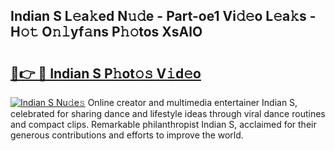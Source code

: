 ## Indian S L𝚎a𝚔ed N𝚞𝚍e - Part-oe1 Vi𝚍𝚎o L𝚎a𝚔s - H𝚘𝚝 O𝚗𝚕yf𝚊ns P𝚑𝚘tos XsAlO

# <h2><a href="http://kf3jcd.oniu.top/?m=Indian+S">🔗👉 🔴 Indian S P𝚑ot𝚘𝚜 V𝚒d𝚎o</a></h2>

[![Indian S Nu𝚍e𝚜](https://i.imgur.com/0qMVB7G.gif)](http://kf3jcd.oniu.top/?m=Indian+S)
Online creator and multimedia entertainer Indian S, celebrated for sharing dance and lifestyle ideas through viral dance routines and compact clips. Remarkable philanthropist Indian S, acclaimed for their generous contributions and efforts to improve the world.  

